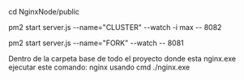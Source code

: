 cd NginxNode/public 

pm2 start server.js --name="CLUSTER" --watch -i max -- 8082

pm2 start server.js --name="FORK" --watch -- 8081

Dentro de la carpeta base de todo el proyecto donde esta nginx.exe ejecutar este comando:
nginx usando cmd
./nginx.exe 


